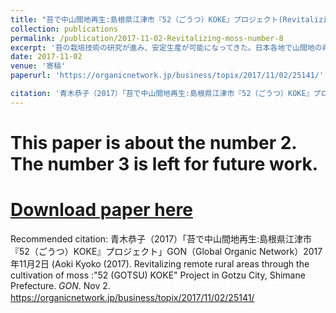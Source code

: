 ```yaml
---
title: "苔で中山間地再生:島根県江津市『52（ごうつ）KOKE』プロジェクト(Revitalizing rural areas through the cultivation of moss :"52 (GOTSU) KOKE" Project in Gotzu City, Shimane Pref."
collection: publications
permalink: /publication/2017-11-02-Revitalizing-moss-number-8
excerpt: '苔の栽培技術の研究が進み、安定生産が可能になってきた。日本各地で山間地の再生手段として、苔栽培専業農家が生まれつつある。全国に先駆け苔で町おこしを進めているのが、島根県江津市の「52（ごうつ）KOKE」プロジェクト。2012年頃スタート。当時、ドクターリセラという大阪のナチュラル化粧品会社が江津で苔の栽培に乗り出していた。これに市が注目し、新たな農業としての可能性に賭けて、苔産業での町おこしプロジェクトが発足。地元の森林組合や建材会社、農家、異業種から転身した新規就農の苔生産者が参加して、「52KOKE　PROJECT」立ち上げ。苔は栽培と山採りの2種類。栽培の技術指導には、苔の量産法の開発・指導者として知られる、日本苔技術協会（JMTA）の北川義一さんがあたった。休耕田を利用して苔畑を作り、パレットを並べて育てる。江津市の森林組合が協力し、品質管理している。メンバーは現在20人あまり。苔の販売先はB2Bが主で、造園関係業者への販売が取引の8割を占める。江津の苔は、品質の高さが評価され、アクアリウムやランドスケープ・アーティストの作品にも採用されるようになった。なかでも、｢英国チェルシーフラワーショー｣で3年連続金メダルを受けた世界的庭園デザイナーの石原和幸氏とは、苔デザインでコラボ作品まで発表している。日本国内最大の花・植物エキスポIFEXでの「52KOKE PROJECT」（2017年10月11~13日、幕張メッセ）に出展、ブースのデザインやレイアウトは、すべて地元のデザイナーとスタッフで手掛けたもの。柿の木を主体とする什器は、すべて江津の地元産で、江津から持ち込み。筆者の調査では、苔玉の購入経験率は11.7%。苔は、農薬や化学肥料を必要としない。自然体でオーガニックである。庭に風趣を添え、都会のビルの壁面で街に潤いを与え、マンションの中にも小さなオアシス空間を作り出す。中山間地や耕作放棄地で育てられた苔が、人々に癒しを与えながら、農業者の生活や農村をも潤す。「52KOKE PROJECT」の活躍は、苔をめぐる循環的なエコロジー・エコノミーの可能性を感じさせてくれる。'
date: 2017-11-02
venue: '寄稿'
paperurl: 'https://organicnetwork.jp/business/topix/2017/11/02/25141/'

citation: '青木恭子（2017）「苔で中山間地再生:島根県江津市『52（ごうつ）KOKE』プロジェクト」GON（Global Organic Network）2017年11月2日 (Aoki Kyoko (2017). Revitalizing remote rural areas through the cultivation of moss :"52 (GOTSU) KOKE" Project in Gotzu City, Shimane Prefecture. <i>GON</i>. Nov 2.'
---
```

# This paper is about the number 2. The number 3 is left for future work.

# [Download paper here](http://academicpages.github.io/files/paper2.pdf)

Recommended citation: 青木恭子（2017）「苔で中山間地再生:島根県江津市『52（ごうつ）KOKE』プロジェクト」GON（Global Organic Network）2017年11月2日 (Aoki Kyoko (2017). Revitalizing remote rural areas through the cultivation of moss :"52 (GOTSU) KOKE" Project in Gotzu City, Shimane Prefecture. <i>GON</i>. Nov 2. https://organicnetwork.jp/business/topix/2017/11/02/25141/
　
